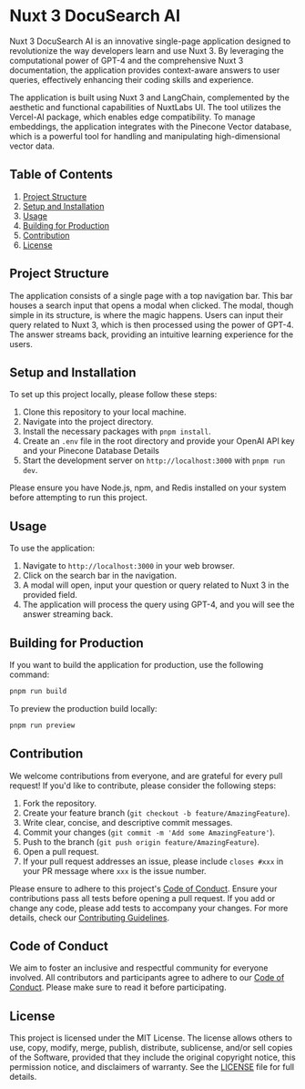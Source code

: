 # Nuxt 3 DocuSearch AI

Nuxt 3 DocuSearch AI is an innovative single-page application designed to revolutionize the way developers learn and use
Nuxt 3. By leveraging the computational power of GPT-4 and the comprehensive Nuxt 3 documentation, the application
provides context-aware answers to user queries, effectively enhancing their coding skills and experience.

The application is built using Nuxt 3 and LangChain, complemented by the aesthetic and functional capabilities of
NuxtLabs UI. The tool utilizes the Vercel-AI package, which enables edge compatibility.
To manage embeddings, the application integrates with the Pinecone Vector database, which is a powerful tool
for handling and manipulating high-dimensional vector data.

## Table of Contents

1. [Project Structure](#project-structure)
2. [Setup and Installation](#setup-and-installation)
3. [Usage](#usage)
4. [Building for Production](#building-for-production)
5. [Contribution](#contribution)
6. [License](#license)

## Project Structure

The application consists of a single page with a top navigation bar. This bar houses a search input that opens a modal
when clicked. The modal, though simple in its structure, is where the magic happens. Users can input their query related
to Nuxt 3, which is then processed using the power of GPT-4. The answer streams back, providing an intuitive learning
experience for the users.

## Setup and Installation

To set up this project locally, please follow these steps:

1. Clone this repository to your local machine.
2. Navigate into the project directory.
3. Install the necessary packages with `pnpm install`.
4. Create an `.env` file in the root directory and provide your OpenAI API key and your Pinecone Database Details
5. Start the development server on `http://localhost:3000` with `pnpm run dev`.

Please ensure you have Node.js, npm, and Redis installed on your system before attempting to run this project.

## Usage

To use the application:

1. Navigate to `http://localhost:3000` in your web browser.
2. Click on the search bar in the navigation.
3. A modal will open, input your question or query related to Nuxt 3 in the provided field.
4. The application will process the query using GPT-4, and you will see the answer streaming back.

## Building for Production

If you want to build the application for production, use the following command:

```bash
pnpm run build
```

To preview the production build locally:

```bash
pnpm run preview
```

## Contribution

We welcome contributions from everyone, and are grateful for every pull request! If you'd like to contribute, please
consider the following steps:

1. Fork the repository.
2. Create your feature branch (`git checkout -b feature/AmazingFeature`).
3. Write clear, concise, and descriptive commit messages.
4. Commit your changes (`git commit -m 'Add some AmazingFeature'`).
5. Push to the branch (`git push origin feature/AmazingFeature`).
6. Open a pull request.
7. If your pull request addresses an issue, please include `closes #xxx` in your PR message where `xxx` is the issue
   number.

Please ensure to adhere to this project's [Code of Conduct](CODE_OF_CONDUCT.md). Ensure your contributions pass all
tests before opening a pull request. If you add or change any code, please add tests to accompany your changes. For more
details, check our [Contributing Guidelines](CONTRIBUTING.md).

## Code of Conduct

We aim to foster an inclusive and respectful community for everyone involved. All contributors and participants agree to
adhere to our [Code of Conduct](CODE_OF_CONDUCT.md). Please make sure to read it before participating.

## License

This project is licensed under the MIT License. The license allows others to use, copy, modify, merge, publish,
distribute, sublicense, and/or sell copies of the Software, provided that they include the original copyright notice,
this permission notice, and disclaimers of warranty. See the [LICENSE](LICENSE) file for full details.
